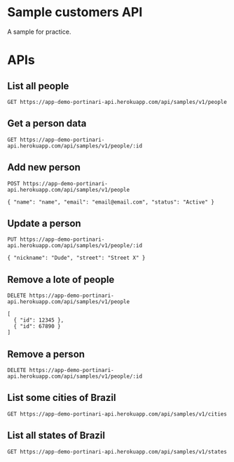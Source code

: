 # Sample customers API

A sample for practice.

# APIs

## List all people

```
GET https://app-demo-portinari-api.herokuapp.com/api/samples/v1/people
```

## Get a person data

```
GET https://app-demo-portinari-api.herokuapp.com/api/samples/v1/people/:id
```

## Add new person

```
POST https://app-demo-portinari-api.herokuapp.com/api/samples/v1/people

{ "name": "name", "email": "email@email.com", "status": "Active" }
```

## Update a person

```
PUT https://app-demo-portinari-api.herokuapp.com/api/samples/v1/people/:id

{ "nickname": "Dude", "street": "Street X" }
```

## Remove a lote of people

```
DELETE https://app-demo-portinari-api.herokuapp.com/api/samples/v1/people

[
  { "id": 12345 },
  { "id": 67890 }
]
```

## Remove a person

```
DELETE https://app-demo-portinari-api.herokuapp.com/api/samples/v1/people/:id
```

## List some cities of Brazil

```
GET https://app-demo-portinari-api.herokuapp.com/api/samples/v1/cities
```

## List all states of Brazil

```
GET https://app-demo-portinari-api.herokuapp.com/api/samples/v1/states
```

